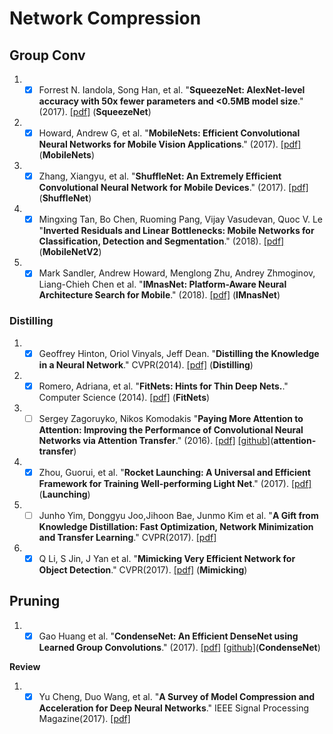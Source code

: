 # Network Compression
## Group Conv
1. - [x] Forrest N. Iandola, Song Han, et al. "**SqueezeNet: AlexNet-level accuracy with 50x fewer parameters and <0.5MB model size**." (2017). [[pdf]](https://arxiv.org/abs/1602.07360) (**SqueezeNet**)

1. - [x] Howard, Andrew G, et al. "**MobileNets: Efficient Convolutional Neural Networks for Mobile Vision Applications**." (2017). [[pdf]](https://arxiv.org/abs/1704.04861) (**MobileNets**)

1. - [x] Zhang, Xiangyu, et al. "**ShuffleNet: An Extremely Efficient Convolutional Neural Network for Mobile Devices**." (2017). [[pdf]](https://arxiv.org/abs/1707.01083) (**ShuffleNet**)

1. - [x] Mingxing Tan, Bo Chen, Ruoming Pang, Vijay Vasudevan, Quoc V. Le "**Inverted Residuals and Linear Bottlenecks: Mobile Networks for Classification, Detection and Segmentation**." (2018). [[pdf]](https://arxiv.org/abs/1801.04381) (**MobileNetV2**)

1. - [x] Mark Sandler, Andrew Howard, Menglong Zhu, Andrey Zhmoginov, Liang-Chieh Chen et al. "**IMnasNet: Platform-Aware Neural Architecture Search for Mobile**." (2018). [[pdf]](https://arxiv.org/abs/1807.11626) (**IMnasNet**)

### Distilling
1. - [X] Geoffrey Hinton, Oriol Vinyals, Jeff Dean. "**Distilling the Knowledge in a Neural Network**." CVPR(2014). [[pdf]](https://arxiv.org/abs/1503.02531) (**Distilling**)

1. - [X] Romero, Adriana, et al. "**FitNets: Hints for Thin Deep Nets.**." Computer Science (2014). [[pdf]](https://arxiv.org/abs/1412.6550) (**FitNets**)

1. - [ ] Sergey Zagoruyko, Nikos Komodakis "**Paying More Attention to Attention: Improving the Performance of Convolutional Neural Networks via Attention Transfer**." (2016). [[pdf]](https://arxiv.org/abs/1612.03928) [[github]](https://github.com/szagoruyko/attention-transfer)(**attention-transfer**)

1. - [x] Zhou, Guorui, et al. "**Rocket Launching: A Universal and Efficient Framework for Training Well-performing Light Net**." (2017). [[pdf]](Csc.kth.se/~vahidk/face_ert.html) (**Launching**)

1. - [ ] Junho Yim, Donggyu Joo,Jihoon Bae, Junmo Kim et al. "**A Gift from Knowledge Distillation:
Fast Optimization, Network Minimization and Transfer Learning**." CVPR(2017). [[pdf]](http://openaccess.thecvf.com/content_cvpr_2017/papers/Yim_A_Gift_From_CVPR_2017_paper.pdf) 

1. - [x] Q Li, S Jin, J Yan et al. "**Mimicking Very Efficient Network for Object Detection**." CVPR(2017). [[pdf]](http://openaccess.thecvf.com/content_cvpr_2017/papers/Li_Mimicking_Very_Efficient_CVPR_2017_paper.pdf) (**Mimicking**)

## Pruning
1. - [x] Gao Huang et al. "**CondenseNet: An Efficient DenseNet using Learned Group Convolutions**." (2017). [[pdf]](http://www.cs.cornell.edu/~gaohuang/papers/condensenet.pdf) [[github]](https://github.com/ShichenLiu/CondenseNet)(**CondenseNet**)

**Review**
1. - [x] Yu Cheng, Duo Wang, et al. "**A Survey of Model Compression and Acceleration for Deep Neural Networks**." IEEE Signal Processing Magazine(2017). [[pdf]](https://arxiv.org/abs/1710.09282) 
